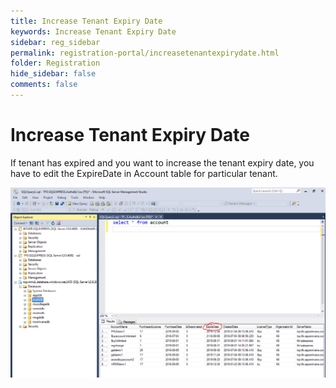 ```yaml
---
title: Increase Tenant Expiry Date
keywords: Increase Tenant Expiry Date
sidebar: reg_sidebar
permalink: registration-portal/increasetenantexpirydate.html
folder: Registration
hide_sidebar: false
comments: false
---
```



# Increase Tenant Expiry Date

If tenant has expired and you want to increase the tenant expiry date, you have to edit the ExpireDate in Account table for particular tenant.

![](/images/15.png)
